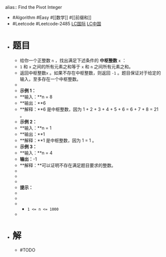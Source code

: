 alias:: Find the Pivot Integer

- #Algorithm #Easy #[[数学]] #[[前缀和]]
- #Leetcode #Leetcode-2485 [LC国际](https://leetcode.com/problems/find-the-pivot-integer/) [LC中国](https://leetcode.cn/problems/find-the-pivot-integer/)
- # 题目
	- 给你一个正整数 `n` ，找出满足下述条件的 **中枢整数** `x` ：
	- `1` 和 `x` 之间的所有元素之和等于 `x` 和 `n` 之间所有元素之和。
	- 返回中枢整数`x` 。如果不存在中枢整数，则返回 `-1` 。题目保证对于给定的输入，至多存在一个中枢整数。
	-
	- **示例 1：**
	- **输入：**n = 8
	- **输出：**6
	- **解释：**6 是中枢整数，因为 1 + 2 + 3 + 4 + 5 + 6 = 6 + 7 + 8 = 21 。
	- **示例 2：**
	- **输入：**n = 1
	- **输出：**1
	- **解释：**1 是中枢整数，因为 1 = 1 。
	- **示例 3：**
	- **输入：**n = 4
	- **输出：**-1
	- **解释：**可以证明不存在满足题目要求的整数。
	-
	-
	-
	- **提示：**
	-
	-
	- - `1 <= n <= 1000`
	-
- # 解
	- #TODO